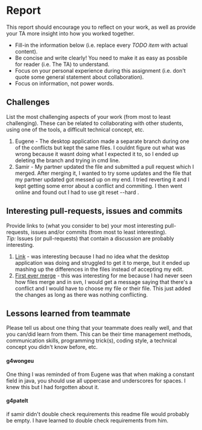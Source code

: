 # Report

This report should encourage you to reflect on your work, as well as provide your TA more insight into how you worked together.

 * Fill-in the information below (i.e. replace every _TODO item_ with actual content).
 * Be concise and write clearly! You need to make it as easy as possbile for reader (i.e. The TA) to understand.
 * Focus on your personal experience during this assignment (i.e. don't quote some general statement about collaboration).
 * Focus on information, not power words.
 

## Challenges

List the most challenging aspects of your work (from most to least challenging).
These can be related to collaborating with other students, using one of the tools, a difficult technical concept, etc.

 1. Eugene - The desktop application made a separate branch during one of the conflicts but kept the same files. I couldnt figure out what was wrong because it wasnt doing what I expected it to, so I ended up deleting the branch and trying in cmd line.
 2. Samir - My partner updated the file and submitted a pull request which I merged. After merging it, I wanted to try some updates and the file that my partner updated got messed up on my end. I tried reverting it and I kept getting some error about a conflict and commiting. I then went online and found out I had to use git reset --hard <old-commit-id>.

## Interesting pull-requests, issues and commits

Provide links to (what you consider to be) your most interesting pull-requests, issues and/or commits (from most to least interesting).       
_Tip:_ Issues (or pull-requests) that contain a discussion are probably interesting.

 1. [Link](https://github.com/eu-wong/assignment-pair-programming-handout-team5/commit/03bf3f51499a15712ce5e9fa74ba9c724251d14b) - was interesting because I had no idea what the desktop application was doing and struggled to get it to merge, but it ended up mashing up the differences in the files instead of accepting my edit. 
 2. [First ever merge](https://github.com/samirp91/assignment-pair-programming-handout-team5/commit/8c3b211ec2ffba26075adfe096195bbb0d8ddf64) - this was interesting for me because I had never seen how files merge and in svn, I would get a message saying that there's a conflict and I would have to choose my file or their file. This just added the changes as long as there was nothing conflicting.



## Lessons learned from teammate

Please tell us about one thing that your teammate does really well, and that you can/did learn from them.
This can be their time management methods, communication skills, programming trick(s), coding style, a technical concept you didn't know before, etc.

#### g4wongeu

One thing I was reminded of from Eugene was that when making a constant field in java, you should use all uppercase and underscores for spaces. I knew this but I had forgotten about it.

#### g4patelt

if samir didn't double check requirements this readme file would probably be empty. I have learned to double check requirements from him.
